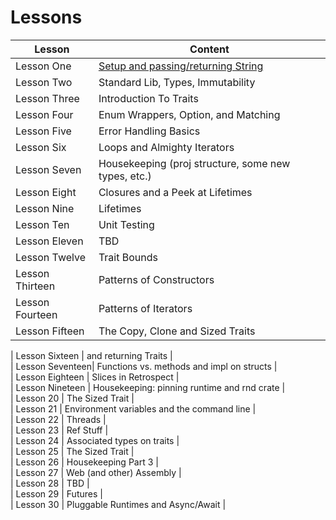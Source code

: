 
# Lessons

| Lesson          | Content                                             | 
| -------------   | --------------------------------------------------- | 
| Lesson One      | [Setup and passing/returning String](lesson_one)    | 
| Lesson Two      | Standard Lib, Types, Immutability                   | 
| Lesson Three    | Introduction To Traits                              |                                 
| Lesson Four     | Enum Wrappers, Option<T>, and Matching              |                                 
| Lesson Five     | Error Handling Basics                               |                                 
| Lesson Six      | Loops and Almighty Iterators                        |                                 
| Lesson Seven    | Housekeeping (proj structure, some new types, etc.) |                                 
| Lesson Eight    | Closures and a Peek at Lifetimes                    |                                 
| Lesson Nine     | Lifetimes                                           |                                 
| Lesson Ten      | Unit Testing                                        |                                 
| Lesson Eleven   | TBD                                                 |                                 
| Lesson Twelve   | Trait Bounds                                        |
| Lesson Thirteen | Patterns of Constructors                            |
| Lesson Fourteen | Patterns of Iterators                               |                                 
| Lesson Fifteen  | The Copy, Clone and Sized Traits

| Lesson Sixteen  | and returning Traits                   |                                 
| Lesson Seventeen| Functions vs. methods and impl on structs           |                                 
| Lesson Eighteen | Slices in Retrospect                                |                                 
| Lesson Nineteen | Housekeeping: pinning runtime and rnd crate         |                                 
| Lesson 20       | The Sized Trait                                     |   
| Lesson 21       | Environment variables and the command line          |                                 
| Lesson 22       | Threads                                             |                                 
| Lesson 23       | Ref Stuff                                           |                                 
| Lesson 24       | Associated types on traits                          |   
| Lesson 25       | The Sized Trait                                     |   
| Lesson 26       | Housekeeping Part 3                                 |                                 
| Lesson 27       | Web (and other) Assembly                            |                                 
| Lesson 28       | TBD                                                 |                                 
| Lesson 29       | Futures                                             |                                 
| Lesson 30       | Pluggable Runtimes and Async/Await                  |                                 
